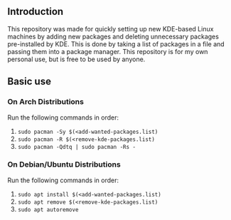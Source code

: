 ## Introduction
This repository was made for quickly setting up new KDE-based Linux machines by adding new packages and deleting unnecessary packages pre-installed by KDE. This is done by taking a list of packages in a file and passing them into a package manager. This repository is for my own personal use, but is free to be used by anyone.

## Basic use
### On Arch Distributions
Run the following commands in order:
1. `sudo pacman -Sy $(<add-wanted-packages.list)`
2. `sudo pacman -R $(<remove-kde-packages.list)`
3. `sudo pacman -Qdtq | sudo pacman -Rs -` 
### On Debian/Ubuntu Distributions
Run the following commands in order:
1. `sudo apt install $(<add-wanted-packages.list)`
2. `sudo apt remove $(<remove-kde-packages.list)`
3. `sudo apt autoremove`
